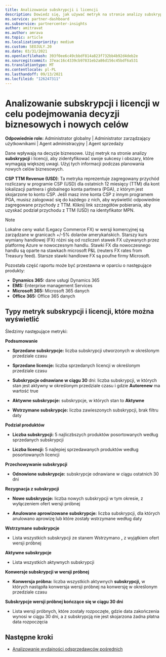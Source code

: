 ```yaml
---
title: Analizowanie subskrypcji i licencji
description: Dowiedz się, jak używać metryk na stronie analizy subskrypcji i licencji, aby zidentyfikować swoje sukcesy i obszary, które wymagają większej uwagi.
ms.service: partner-dashboard
ms.subservice: partnercenter-insights
author: amitravat
ms.author: amrava
ms.topic: article
ms.localizationpriority: medium
ms.custom: SEOJULY.20
ms.date: 03/31/2021
ms.openlocfilehash: 393f0ee6c49cbbdf814a823f732bb4b92d4deb2e
ms.sourcegitcommit: 37eac16c4339cb97831eb2a86d156c45bdf6a531
ms.translationtype: MT
ms.contentlocale: pl-PL
ms.lasthandoff: 09/13/2021
ms.locfileid: "126247311"
---
```

# <a name="analyze-subscriptions-and-licenses-to-help-you-drive-business-decisions-and-new-goals"></a>Analizowanie subskrypcji i licencji w celu podejmowania decyzji biznesowych i nowych celów

**Odpowiednie role:** Administrator globalny | Administrator zarządzający użytkownikami | Agent administracyjny | Agent sprzedaży

Dane wpływają na decyzje biznesowe. Użyj metryk na stronie analizy **subskrypcji** i licencji, aby zidentyfikować swoje sukcesy i obszary, które wymagają większej uwagi. Użyj tych informacji podczas planowania nowych celów biznesowych.

**CSP TTM Revenue (USD)**: Ta metryka reprezentuje zagregowany przychód rozliczany w programie CSP (USD) dla ostatnich 12 miesięcy (TTM) dla kont lokalizacji partnera i globalnego konta partnera (PGA), z którym jest skojarzone to konto CSP. Jeśli masz inne konta CSP z innym programem PGA, musisz zalogować się do każdego z nich, aby wyświetlić odpowiednie zagregowane przychody z TTM.  Kliknij link szczegółów pobierania, aby uzyskać podział przychodu z TTM (USD) na identyfikator MPN.

>[!NOTE]
>Lokalne ceny walut (Legacy Commerce FX) w wersji komercyjnej są zarządzane w granicach +/-5% dolarów amerykańskich. Starszy kurs wymiany handlowej (FX) różni się od rozliczeń stawek FX używanych przez platformę Azure w nowoczesnym handlu. Stawki FX dla nowoczesnego handlu są oparte na stawkach microsoft P&L (reuters FX rates from Treasury feed). Starsze stawki handlowe FX są poufne firmy Microsoft.


Pozostała część raportu może być przestawna w oparciu o następujące produkty:

 - **Dynamics 365:** dane usługi Dynamics 365  
 - **EMS:** Enterprise management Services  
 - **Microsoft 365:** Microsoft 365 danych  
 - **Office 365:** Office 365 danych  


## <a name="types-of-subscription-and-license-metrics-you-can-view"></a>Typy metryk subskrypcji i licencji, które można wyświetlić

Śledzimy następujące metryki:

**Podsumowanie**  
 - **Sprzedane subskrypcje:** liczba subskrypcji utworzonych w określonym przedziale czasu  
  
 - **Sprzedane licencje:** liczba sprzedanych licencji w określonym przedziale czasu  
  
 - **Subskrypcje odnawiane w ciągu 30** dni: liczba subskrypcji, w których stan jest aktywny w określonym przedziale czasu i gdzie **Autorenew** ma wartość true
 
 - **Aktywne subskrypcje:** subskrypcje, w których stan to **Aktywne**  
 
 - **Wstrzymane subskrypcje:** liczba zawieszonych subskrypcji, brak filtru daty  

**Podział produktów**
  
 - **Liczba subskrypcji:** 5 najliczbszych produktów posortowanych według sprzedanych subskrypcji  
 
 - **Liczba licencji:** 5 najlepiej sprzedawanych produktów według posortowanych licencji

**Przechowywanie subskrypcji**

 - **Odnowione subskrypcje:** subskrypcje odnawiane w ciągu ostatnich 30 dni  

**Rezygnacja z subskrypcji**  
 - **Nowe subskrypcje:** liczba nowych subskrypcji w tym okresie, z wyłączeniem ofert wersji próbnej  
 
 - **Anulowane aprowizowane subskrypcje:** liczba subskrypcji, dla których anulowano aprowizę lub które zostały wstrzymane według daty  

**Wstrzymane subskrypcje** 
 
 - Lista wszystkich subskrypcji ze stanem Wstrzymano **,** z wyjątkiem ofert wersji próbnej  
  
**Aktywne subskrypcje**

 - Lista wszystkich aktywnych subskrypcji  

**Konwersje subskrypcji w wersji próbnej**  

 - **Konwersja próbna:** liczba wszystkich aktywnych **subskrypcji,** w których nastąpiła konwersja wersji próbnej na konwersję w określonym przedziale czasu  

**Subskrypcje wersji próbnej kończące się w ciągu 30 dni**  

 - Lista wersji próbnych, które zostały rozpoczęte, gdzie data zakończenia wynosi w ciągu 30 dni, a z subskrypcją nie jest skojarzona żadna płatna data rozpoczęcia  



## <a name="next-steps"></a>Następne kroki

- [Analizowanie wydajności odsprzedawców pośrednich](analyze-indirect-resellers.md)